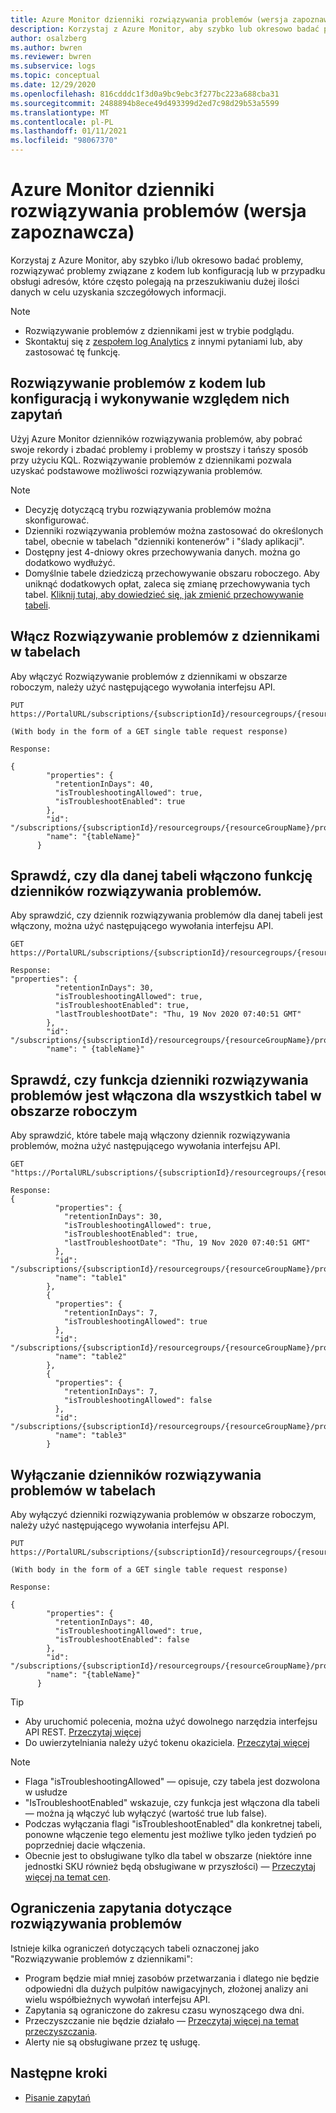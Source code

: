 ```yaml
---
title: Azure Monitor dzienniki rozwiązywania problemów (wersja zapoznawcza)
description: Korzystaj z Azure Monitor, aby szybko lub okresowo badać problemy, rozwiązywać problemy związane z kodem lub konfiguracją lub w przypadku obsługi adresów, które często polegają na przeszukiwaniu dużej ilości danych w celu uzyskania szczegółowych informacji.
author: osalzberg
ms.author: bwren
ms.reviewer: bwren
ms.subservice: logs
ms.topic: conceptual
ms.date: 12/29/2020
ms.openlocfilehash: 816cdddc1f3d0a9bc9ebc3f277bc223a688cba31
ms.sourcegitcommit: 2488894b8ece49d493399d2ed7c98d29b53a5599
ms.translationtype: MT
ms.contentlocale: pl-PL
ms.lasthandoff: 01/11/2021
ms.locfileid: "98067370"
---
```

# <a name="azure-monitor-troubleshooting-logs-preview"></a>Azure Monitor dzienniki rozwiązywania problemów (wersja zapoznawcza)
Korzystaj z Azure Monitor, aby szybko i/lub okresowo badać problemy, rozwiązywać problemy związane z kodem lub konfiguracją lub w przypadku obsługi adresów, które często polegają na przeszukiwaniu dużej ilości danych w celu uzyskania szczegółowych informacji.

>[!NOTE]
> * Rozwiązywanie problemów z dziennikami jest w trybie podglądu.
>* Skontaktuj się z [zespołem log Analytics](mailto:orens@microsoft.com) z innymi pytaniami lub, aby zastosować tę funkcję.
## <a name="troubleshoot-and-query-your-code-or-configuration-issues"></a>Rozwiązywanie problemów z kodem lub konfiguracją i wykonywanie względem nich zapytań
Użyj Azure Monitor dzienników rozwiązywania problemów, aby pobrać swoje rekordy i zbadać problemy i problemy w prostszy i tańszy sposób przy użyciu KQL.
Rozwiązywanie problemów z dziennikami pozwala uzyskać podstawowe możliwości rozwiązywania problemów.

> [!NOTE]
>* Decyzję dotyczącą trybu rozwiązywania problemów można skonfigurować.
>* Dzienniki rozwiązywania problemów można zastosować do określonych tabel, obecnie w tabelach "dzienniki kontenerów" i "ślady aplikacji".
>* Dostępny jest 4-dniowy okres przechowywania danych. można go dodatkowo wydłużyć.
>* Domyślnie tabele dziedziczą przechowywanie obszaru roboczego. Aby uniknąć dodatkowych opłat, zaleca się zmianę przechowywania tych tabel. [Kliknij tutaj, aby dowiedzieć się, jak zmienić przechowywanie tabeli](https://docs.microsoft.com//azure/azure-monitor/platform/manage-cost-storage).

## <a name="turn-on-troubleshooting-logs-on-your-tables"></a>Włącz Rozwiązywanie problemów z dziennikami w tabelach

Aby włączyć Rozwiązywanie problemów z dziennikami w obszarze roboczym, należy użyć następującego wywołania interfejsu API.
```http
PUT https://PortalURL/subscriptions/{subscriptionId}/resourcegroups/{resourceGroupName}/providers/Microsoft.OperationalInsights/workspaces/{workspaceName}/tables/{tableName}

(With body in the form of a GET single table request response)

Response:

{
        "properties": {
          "retentionInDays": 40,
          "isTroubleshootingAllowed": true,
          "isTroubleshootEnabled": true
        },
        "id": "/subscriptions/{subscriptionId}/resourcegroups/{resourceGroupName}/providers/Microsoft.OperationalInsights/workspaces/{workspaceName}/tables/{tableName}",
        "name": "{tableName}"
      }
```
## <a name="check-if-the-troubleshooting-logs-feature-is-enabled-for-a-given-table"></a>Sprawdź, czy dla danej tabeli włączono funkcję dzienników rozwiązywania problemów.
Aby sprawdzić, czy dziennik rozwiązywania problemów dla danej tabeli jest włączony, można użyć następującego wywołania interfejsu API.

```http
GET https://PortalURL/subscriptions/{subscriptionId}/resourcegroups/{resourceGroupName}/providers/Microsoft.OperationalInsights/workspaces/{workspaceName}/tables/{tableName}

Response: 
"properties": {
          "retentionInDays": 30,
          "isTroubleshootingAllowed": true,
          "isTroubleshootEnabled": true,
          "lastTroubleshootDate": "Thu, 19 Nov 2020 07:40:51 GMT"
        },
        "id": "/subscriptions/{subscriptionId}/resourcegroups/{resourceGroupName}/providers/microsoft.operationalinsights/workspaces/{workspaceName}/tables/{tableName}",
        "name": " {tableName}"

```
## <a name="check-if-the-troubleshooting-logs-feature-is-enabled-for-all-of-the-tables-in-a-workspace"></a>Sprawdź, czy funkcja dzienniki rozwiązywania problemów jest włączona dla wszystkich tabel w obszarze roboczym
Aby sprawdzić, które tabele mają włączony dziennik rozwiązywania problemów, można użyć następującego wywołania interfejsu API.

```http
GET "https://PortalURL/subscriptions/{subscriptionId}/resourcegroups/{resourceGroupName}/providers/Microsoft.OperationalInsights/workspaces/{workspaceName}/tables"

Response: 
{
          "properties": {
            "retentionInDays": 30,
            "isTroubleshootingAllowed": true,
            "isTroubleshootEnabled": true,
            "lastTroubleshootDate": "Thu, 19 Nov 2020 07:40:51 GMT"
          },
          "id": "/subscriptions/{subscriptionId}/resourcegroups/{resourceGroupName}/providers/microsoft.operationalinsights/workspaces/{workspaceName}/tables/table1",
          "name": "table1"
        },
        {
          "properties": {
            "retentionInDays": 7,
            "isTroubleshootingAllowed": true
          },
          "id": "/subscriptions/{subscriptionId}/resourcegroups/{resourceGroupName}/providers/microsoft.operationalinsights/workspaces/{workspaceName}/tables/table2",
          "name": "table2"
        },
        {
          "properties": {
            "retentionInDays": 7,
            "isTroubleshootingAllowed": false
          },
          "id": "/subscriptions/{subscriptionId}/resourcegroups/{resourceGroupName}/providers/microsoft.operationalinsights/workspaces/{workspaceName}/tables/table3",
          "name": "table3"
        }
```
## <a name="turn-off-troubleshooting-logs-on-your-tables"></a>Wyłączanie dzienników rozwiązywania problemów w tabelach

Aby wyłączyć dzienniki rozwiązywania problemów w obszarze roboczym, należy użyć następującego wywołania interfejsu API.
```http
PUT https://PortalURL/subscriptions/{subscriptionId}/resourcegroups/{resourceGroupName}/providers/Microsoft.OperationalInsights/workspaces/{workspaceName}/tables/{tableName}

(With body in the form of a GET single table request response)

Response:

{
        "properties": {
          "retentionInDays": 40,
          "isTroubleshootingAllowed": true,
          "isTroubleshootEnabled": false
        },
        "id": "/subscriptions/{subscriptionId}/resourcegroups/{resourceGroupName}/providers/Microsoft.OperationalInsights/workspaces/{workspaceName}/tables/{tableName}",
        "name": "{tableName}"
      }
```
>[!TIP]
>* Aby uruchomić polecenia, można użyć dowolnego narzędzia interfejsu API REST. [Przeczytaj więcej](https://docs.microsoft.com/rest/api/azure/)
>* Do uwierzytelniania należy użyć tokenu okaziciela. [Przeczytaj więcej](https://social.technet.microsoft.com/wiki/contents/articles/51140.azure-rest-management-api-the-quickest-way-to-get-your-bearer-token.aspx)

>[!NOTE]
>* Flaga "isTroubleshootingAllowed" — opisuje, czy tabela jest dozwolona w usłudze
>* "IsTroubleshootEnabled" wskazuje, czy funkcja jest włączona dla tabeli — można ją włączyć lub wyłączyć (wartość true lub false).
>* Podczas wyłączania flagi "isTroubleshootEnabled" dla konkretnej tabeli, ponowne włączenie tego elementu jest możliwe tylko jeden tydzień po poprzedniej dacie włączenia.
>* Obecnie jest to obsługiwane tylko dla tabel w obszarze (niektóre inne jednostki SKU również będą obsługiwane w przyszłości) — [Przeczytaj więcej na temat cen](https://docs.microsoft.com/services-hub/health/azure_pricing).

## <a name="query-limitations-for-troubleshooting"></a>Ograniczenia zapytania dotyczące rozwiązywania problemów
Istnieje kilka ograniczeń dotyczących tabeli oznaczonej jako "Rozwiązywanie problemów z dziennikami":
*   Program będzie miał mniej zasobów przetwarzania i dlatego nie będzie odpowiedni dla dużych pulpitów nawigacyjnych, złożonej analizy ani wielu współbieżnych wywołań interfejsu API.
*   Zapytania są ograniczone do zakresu czasu wynoszącego dwa dni.
* Przeczyszczanie nie będzie działało — [Przeczytaj więcej na temat przeczyszczania](https://docs.microsoft.com/rest/api/loganalytics/workspacepurge/purge).
* Alerty nie są obsługiwane przez tę usługę.
## <a name="next-steps"></a>Następne kroki
* [Pisanie zapytań](https://docs.microsoft.com/azure/data-explorer/write-queries)


